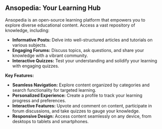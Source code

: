 ## Ansopedia: Your Learning Hub

Ansopedia is an open-source learning platform that empowers you to explore diverse educational content. Access a vast repository of knowledge, including:

- **Informative Posts:** Delve into well-structured articles and tutorials on various subjects.
- **Engaging Forums:** Discuss topics, ask questions, and share your knowledge with a vibrant community.
- **Interactive Quizzes:** Test your understanding and solidify your learning with engaging quizzes.

**Key Features:**

- **Seamless Navigation:** Explore content organized by categories and search functionality for targeted learning.
- **Personalized Experience:** Create a profile to track your learning progress and preferences.
- **Interactive Features:** Upvote and comment on content, participate in forum discussions, and take quizzes to gauge your knowledge.
- **Responsive Design:** Access content seamlessly on any device, from desktops to tablets and smartphones.
